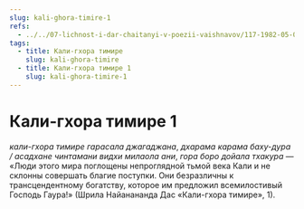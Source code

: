 ```yaml
---
slug: kali-ghora-timire-1
refs:
  - ../../07-lichnost-i-dar-chaitanyi-v-poezii-vaishnavov/117-1982-05-09-a6-poema-nayananandy-dasa-tot-kto-prinyal-gaurangu-ischerpal-vse-vidy-religioznyh-praktik-v-proshlyh-zhiznyah.md
tags:
  - title: Кали-гхора тимире
    slug: kali-ghora-timire
  - title: Кали-гхора тимире 1
    slug: kali-ghora-timire-1
---
```


# Кали-гхора тимире 1

*кали-гхора тимире гарасала джагаджана*, *дхарама карама баху-дура / асадхане чинтамани видхи милаола ани*, *гора боро дойала тхакура* — «Люди этого мира поглощены непроглядной тьмой века Кали и не склонны совершать благие поступки. Они безразличны к трансцендентному богатству, которое им предложил всемилостивый Господь Гаура!» (Шрила Найанананда Дас «Кали-гхора тимире», 1).


